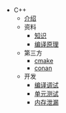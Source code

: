 * C++
  * [介绍](README.md)
  * 资料
    * [知识](material/kb.md)
    * [编译原理](material/compile.md)
  * 第三方
    * [cmake](third/cmake.md)
    * [conan](third/conan.md)
  * 开发
    * [编译调试](dev/common.md)
    * [单元测试](dev/ut.md)
    * [内存泄漏](dev/leak.md)
